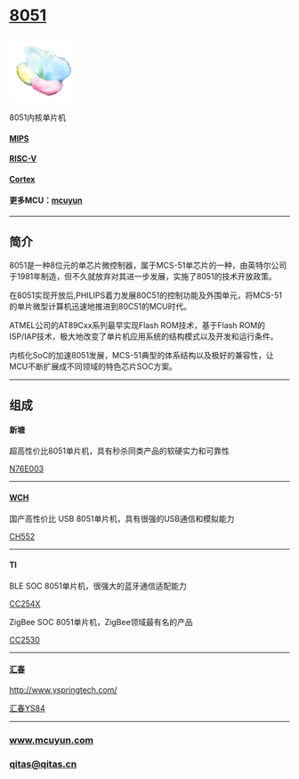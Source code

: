 ﻿# [8051](https://github.com/mcuyun/8051) 

[![sites](mcuyun/mcuyun.png)](http://www.mcuyun.com)

8051内核单片机

#### [MIPS](https://github.com/mcuyun/MIPS)
#### [RISC-V](https://github.com/mcuyun/RISC-V)
#### [Cortex](https://github.com/mcuyun/Cortex)
#### 更多MCU：[mcuyun](https://github.com/mcuyun/whyme)

---

## 简介

8051是一种8位元的单芯片微控制器，属于MCS-51单芯片的一种，由英特尔公司于1981年制造，但不久就放弃对其进一步发展，实施了8051的技术开放政策。

在8051实现开放后,PHILIPS着力发展80C51的控制功能及外围单元，将MCS-51的单片微型计算机迅速地推进到80C51的MCU时代。

ATMEL公司的AT89Cxx系列最早实现Flash ROM技术，基于Flash ROM的ISP/IAP技术，极大地改变了单片机应用系统的结构模式以及开发和运行条件。

内核化SoC的加速8051发展，MCS-51典型的体系结构以及极好的兼容性，让MCU不断扩展成不同领域的特色芯片SOC方案。

---

## 组成


#### 新塘 

超高性价比8051单片机，具有秒杀同类产品的软硬实力和可靠性

[N76E003](https://github.com/mcuyun/N76E003.git)




---

#### [WCH](https://github.com/mcuyun/WCH)


国产高性价比 USB 8051单片机，具有很强的USB通信和模拟能力

[CH552](https://github.com/mcuyun/CH552)


---

#### TI

BLE SOC 8051单片机，很强大的蓝牙通信适配能力

[CC254X](https://github.com/mcuyun/CC254X.git)

ZigBee SOC 8051单片机，ZigBee领域最有名的产品

[CC2530](https://github.com/mcuyun/CC2530.git)



---

#### [汇春](https://github.com/mcuyun/yspring)

http://www.yspringtech.com/

[汇春YS84](https://github.com/mcuyun/YS84.git)




---

###  www.mcuyun.com   
###  qitas@qitas.cn


